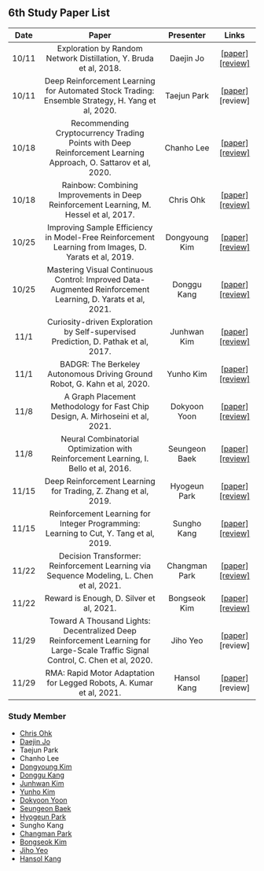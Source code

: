 ## 6th Study Paper List

Date | Paper | Presenter | Links
:---: | :---: | :---: | :---:
10/11 | Exploration by Random Network Distillation, Y. Bruda et al, 2018. | Daejin Jo | [[paper]](https://arxiv.org/abs/1810.12894) [[review]](./211011%20-%20Exploration%20by%20Random%20Network%20Distillation%2C%20Y.%20Bruda%20et%20al%2C%202018.pdf)
10/11 | Deep Reinforcement Learning for Automated Stock Trading: Ensemble Strategy, H. Yang et al, 2020. | Taejun Park | [[paper]](https://papers.ssrn.com/sol3/papers.cfm?abstract_id=3690996) [review]
10/18 | Recommending Cryptocurrency Trading Points with Deep Reinforcement Learning Approach, O. Sattarov et al, 2020. | Chanho Lee | [[paper]](https://www.mdpi.com/2076-3417/10/4/1506) [[review]](./211018%20-%20Recommending%20Cryptocurrency%20Trading%20Points%20with%20Deep%20Reinforcement%20Learning%20Approach%2C%20O.%20Sattarov%20et%20al%2C%202020.pdf)
10/18 | Rainbow: Combining Improvements in Deep Reinforcement Learning, M. Hessel et al, 2017. | Chris Ohk | [[paper]](https://arxiv.org/abs/1710.02298) [[review]](./211018%20-%20Rainbow%2C%20Combining%20Improvements%20in%20Deep%20Reinforcement%20Learning%2C%20M.%20Hessel%20et%20al%2C%202017.pdf)
10/25 | Improving Sample Efficiency in Model-Free Reinforcement Learning from Images, D. Yarats et al, 2019. | Dongyoung Kim | [[paper]](https://arxiv.org/abs/1910.01741) [[review]](./211025%20-%20Improving%20Sample%20Efficiency%20in%20Model-Free%20Reinforcement%20Learning%20from%20Images%2C%20D.%20Yarats%20et%20al%2C%202019.pdf)
10/25 | Mastering Visual Continuous Control: Improved Data-Augmented Reinforcement Learning, D. Yarats et al, 2021. | Donggu Kang | [[paper]](https://arxiv.org/abs/2107.09645) [[review]](./211025%20-%20Mastering%20Visual%20Continuous%20Control%2C%20Improved%20Data-Augmented%20Reinforcement%20Learning%2C%20D.%20Yarats%20et%20al%2C%202021.pdf)
11/1 | Curiosity-driven Exploration by Self-supervised Prediction, D. Pathak et al, 2017. | Junhwan Kim | [[paper]](https://arxiv.org/abs/1705.05363) [[review]](./211101%20-%20Curiosity-driven%20Exploration%20by%20Self-supervised%20Prediction%2C%20D.%20Pathak%20et%20al%2C%202017.pdf)
11/1 | BADGR: The Berkeley Autonomous Driving Ground Robot, G. Kahn et al, 2020. | Yunho Kim | [[paper]](https://arxiv.org/abs/2002.05700) [[review]](./211101%20-%20BADGR%2C%20The%20Berkeley%20Autonomous%20Driving%20Ground%20Robot%2C%20G.%20Kahn%20et%20al%2C%202020.pdf)
11/8 | A Graph Placement Methodology for Fast Chip Design, A. Mirhoseini et al, 2021. | Dokyoon Yoon | [[paper]](https://www.nature.com/articles/s41586-021-03544-w) [[review]](./211108%20-%20A%20Graph%20Placement%20Methodology%20for%20Fast%20Chip%20Design%2C%20A.%20Mirhoseini%20et%20al%2C%202021.pdf)
11/8 | Neural Combinatorial Optimization with Reinforcement Learning, I. Bello et al, 2016. | Seungeon Baek | [[paper]](https://arxiv.org/abs/1611.09940) [[review]](./211108%20-%20Neural%20Combinatorial%20Optimization%20with%20Reinforcement%20Learning%2C%20I.%20Bello%20et%20al%2C%202016.pdf)
11/15 | Deep Reinforcement Learning for Trading, Z. Zhang et al, 2019. | Hyogeun Park | [[paper]](https://arxiv.org/abs/1911.10107) [[review]](./211115%20-%20Deep%20Reinforcement%20Learning%20for%20Trading%2C%20Z.%20Zhang%20et%20al%2C%202019.pdf)
11/15 | Reinforcement Learning for Integer Programming: Learning to Cut, Y. Tang et al, 2019. | Sungho Kang | [[paper]](https://arxiv.org/abs/1906.04859) [[review]](./211115%20-%20Reinforcement%20Learning%20for%20Integer%20Programming%2C%20Learning%20to%20Cut%2C%20Y.%20Tang%20et%20al%2C%202019.pdf)
11/22 | Decision Transformer: Reinforcement Learning via Sequence Modeling, L. Chen et al, 2021. | Changman Park | [[paper]](https://arxiv.org/abs/2106.01345) [[review]](./211122%20-%20Decision%20Transformer%2C%20Reinforcement%20Learning%20via%20Sequence%20Modeling%2C%20L.%20Chen%20et%20al%2C%202021.pdf)
11/22 | Reward is Enough, D. Silver et al, 2021. | Bongseok Kim | [[paper]](https://deepmind.com/research/publications/2021/Reward-is-Enough) [[review]](./211122%20-%20Reward%20is%20Enough%2C%20D.%20Silver%20et%20al%2C%202021.pdf)
11/29 | Toward A Thousand Lights: Decentralized Deep Reinforcement Learning for Large-Scale Traffic Signal Control, C. Chen et al, 2020. | Jiho Yeo | [[paper]](https://ojs.aaai.org/index.php/AAAI/article/view/5744) [review]
11/29 | RMA: Rapid Motor Adaptation for Legged Robots, A. Kumar et al, 2021. | Hansol Kang | [[paper]](https://arxiv.org/abs/2107.04034) [review]

### Study Member

* [Chris Ohk](http://www.github.com/utilForever)
* [Daejin Jo](http://www.github.com/twidddj)
* Taejun Park
* Chanho Lee
* [Dongyoung Kim](http://www.github.com/kingdy2002)
* [Donggu Kang](http://www.github.com/HERIUN)
* [Junhwan Kim](http://www.github.com/gimpal)
* [Yunho Kim](http://www.github.com/awesomericky)
* [Dokyoon Yoon](http://www.github.com/ERU1206)
* [Seungeon Baek](http://www.github.com/SeungeonBaek)
* [Hyogeun Park](http://www.github.com/SeungeonBaek)
* Sungho Kang
* [Changman Park](http://www.github.com/andy0124)
* [Bongseok Kim](http://www.github.com/a2868740)
* [Jiho Yeo](http://www.github.com/jihoyeo)
* [Hansol Kang](http://www.github.com/OnesoulKang)